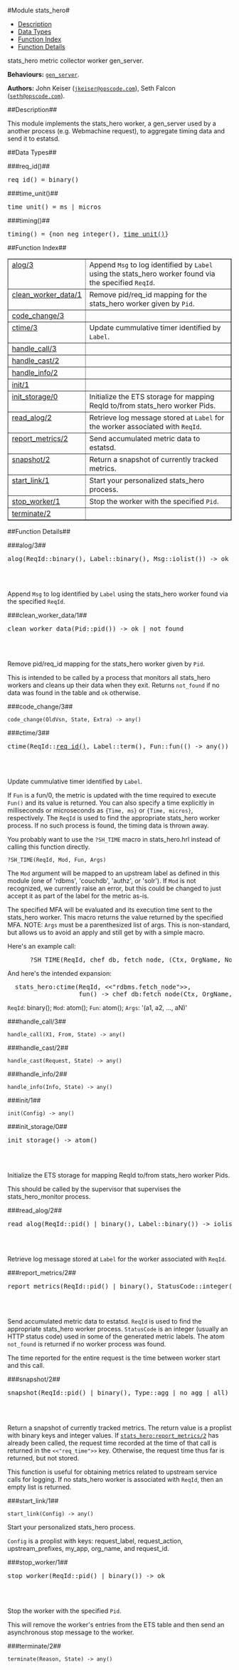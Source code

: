 

#Module stats_hero#
* [Description](#description)
* [Data Types](#types)
* [Function Index](#index)
* [Function Details](#functions)


stats_hero metric collector worker gen_server.

__Behaviours:__ [`gen_server`](gen_server.md).

__Authors:__ John Keiser ([`jkeiser@opscode.com`](mailto:jkeiser@opscode.com)), Seth Falcon ([`seth@opscode.com`](mailto:seth@opscode.com)).<a name="description"></a>

##Description##


This module implements the stats_hero worker, a gen_server used by a another process
(e.g. Webmachine request), to aggregate timing data and send it to estatsd.

<a name="types"></a>

##Data Types##




###<a name="type-req_id">req_id()</a>##



<pre>req_id() = binary()</pre>



###<a name="type-time_unit">time_unit()</a>##



<pre>time_unit() = ms | micros</pre>



###<a name="type-timing">timing()</a>##



<pre>timing() = {non_neg_integer(), <a href="#type-time_unit">time_unit()</a>}</pre>
<a name="index"></a>

##Function Index##


<table width="100%" border="1" cellspacing="0" cellpadding="2" summary="function index"><tr><td valign="top"><a href="#alog-3">alog/3</a></td><td>Append <code>Msg</code> to log identified by <code>Label</code> using the stats_hero worker found via the
specified <code>ReqId</code>.</td></tr><tr><td valign="top"><a href="#clean_worker_data-1">clean_worker_data/1</a></td><td>Remove pid/req_id mapping for the stats_hero worker given by <code>Pid</code>.</td></tr><tr><td valign="top"><a href="#code_change-3">code_change/3</a></td><td></td></tr><tr><td valign="top"><a href="#ctime-3">ctime/3</a></td><td>Update cummulative timer identified by <code>Label</code>.</td></tr><tr><td valign="top"><a href="#handle_call-3">handle_call/3</a></td><td></td></tr><tr><td valign="top"><a href="#handle_cast-2">handle_cast/2</a></td><td></td></tr><tr><td valign="top"><a href="#handle_info-2">handle_info/2</a></td><td></td></tr><tr><td valign="top"><a href="#init-1">init/1</a></td><td></td></tr><tr><td valign="top"><a href="#init_storage-0">init_storage/0</a></td><td>Initialize the ETS storage for mapping ReqId to/from stats_hero worker Pids.</td></tr><tr><td valign="top"><a href="#read_alog-2">read_alog/2</a></td><td>Retrieve log message stored at <code>Label</code> for the worker associated with <code>ReqId</code>.</td></tr><tr><td valign="top"><a href="#report_metrics-2">report_metrics/2</a></td><td>Send accumulated metric data to estatsd.</td></tr><tr><td valign="top"><a href="#snapshot-2">snapshot/2</a></td><td>Return a snapshot of currently tracked metrics.</td></tr><tr><td valign="top"><a href="#start_link-1">start_link/1</a></td><td>Start your personalized stats_hero process.</td></tr><tr><td valign="top"><a href="#stop_worker-1">stop_worker/1</a></td><td>Stop the worker with the specified <code>Pid</code>.</td></tr><tr><td valign="top"><a href="#terminate-2">terminate/2</a></td><td></td></tr></table>


<a name="functions"></a>

##Function Details##

<a name="alog-3"></a>

###alog/3##


<pre>alog(ReqId::binary(), Label::binary(), Msg::iolist()) -&gt; ok | not_found</pre>
<br></br>


Append `Msg` to log identified by `Label` using the stats_hero worker found via the
specified `ReqId`.<a name="clean_worker_data-1"></a>

###clean_worker_data/1##


<pre>clean_worker_data(Pid::pid()) -&gt; ok | not_found</pre>
<br></br>




Remove pid/req_id mapping for the stats_hero worker given by `Pid`.

This is intended to be called by a process that monitors all stats_hero workers and
cleans up their data when they exit. Returns `not_found` if no data was found in the table
and `ok` otherwise.<a name="code_change-3"></a>

###code_change/3##


`code_change(OldVsn, State, Extra) -> any()`

<a name="ctime-3"></a>

###ctime/3##


<pre>ctime(ReqId::<a href="#type-req_id">req_id()</a>, Label::term(), Fun::fun(() -> any()) | <a href="#type-timing">timing()</a>) -> any()</pre>
<br></br>




Update cummulative timer identified by `Label`.



If `Fun` is a fun/0, the metric is updated with the time required to execute `Fun()` and
its value is returned. You can also specify a time explicitly in milliseconds or
microseconds as `{Time, ms}` or `{Time, micros}`, respectively. The `ReqId` is used to
find the appropriate stats_hero worker process. If no such process is found, the timing
data is thrown away.



You probably want to use the `?SH_TIME` macro in stats_hero.hrl instead of calling this
function directly.



`?SH_TIME(ReqId, Mod, Fun, Args)`



The `Mod` argument will be mapped to an upstream label as defined in this module (one of
'rdbms', 'couchdb', 'authz', or 'solr'). If `Mod` is not recognized, we currently raise
an error, but this could be changed to just accept it as part of the label for the metric
as-is.



The specified MFA will be evaluated and its execution time sent to the stats_hero
worker. This macro returns the value returned by the specified MFA.  NOTE: `Args` must be
a parenthesized list of args. This is non-standard, but allows us to avoid an apply and
still get by with a simple macro.

Here's an example call:
<pre>      ?SH_TIME(ReqId, chef_db, fetch_node, (Ctx, OrgName, NodeName))</pre>
And here's the intended expansion:
<pre>  stats_hero:ctime(ReqId, <<"rdbms.fetch_node">>,
                   fun() -> chef_db:fetch_node(Ctx, OrgName, NodeName) end)</pre>

`ReqId`: binary(); `Mod`: atom(); `Fun`: atom();
`Args`: '(a1, a2, ..., aN)'
<a name="handle_call-3"></a>

###handle_call/3##


`handle_call(X1, From, State) -> any()`

<a name="handle_cast-2"></a>

###handle_cast/2##


`handle_cast(Request, State) -> any()`

<a name="handle_info-2"></a>

###handle_info/2##


`handle_info(Info, State) -> any()`

<a name="init-1"></a>

###init/1##


`init(Config) -> any()`

<a name="init_storage-0"></a>

###init_storage/0##


<pre>init_storage() -&gt; atom()</pre>
<br></br>




Initialize the ETS storage for mapping ReqId to/from stats_hero worker Pids.

This should be called by the supervisor that supervises the stats_hero_monitor process.<a name="read_alog-2"></a>

###read_alog/2##


<pre>read_alog(ReqId::pid() | binary(), Label::binary()) -&gt; iolist() | not_found</pre>
<br></br>


Retrieve log message stored at `Label` for the worker associated with `ReqId`.<a name="report_metrics-2"></a>

###report_metrics/2##


<pre>report_metrics(ReqId::pid() | binary(), StatusCode::integer()) -&gt; not_found | ok</pre>
<br></br>




Send accumulated metric data to estatsd. `ReqId` is used to find the appropriate
stats_hero worker process. `StatusCode` is an integer (usually an HTTP status code) used
in some of the generated metric labels. The atom `not_found` is returned if no worker
process was found.

The time reported for the entire request is the time between worker start and this call.<a name="snapshot-2"></a>

###snapshot/2##


<pre>snapshot(ReqId::pid() | binary(), Type::agg | no_agg | all) -&gt; [{binary(), integer()}]</pre>
<br></br>




Return a snapshot of currently tracked metrics. The return value is a proplist with
binary keys and integer values. If [`stats_hero:report_metrics/2`](stats_hero.md#report_metrics-2) has already been
called, the request time recorded at the time of that call is returned in the
`<<"req_time">>` key. Otherwise, the request time thus far is returned, but not stored.

This function is useful for obtaining metrics related to upstream service calls for
logging. If no stats_hero worker is associated with `ReqId`, then an empty list is
returned.
<a name="start_link-1"></a>

###start_link/1##


`start_link(Config) -> any()`



Start your personalized stats_hero process.

`Config` is a proplist with keys: request_label, request_action, upstream_prefixes,
my_app, org_name, and request_id.
<a name="stop_worker-1"></a>

###stop_worker/1##


<pre>stop_worker(ReqId::pid() | binary()) -&gt; ok</pre>
<br></br>




Stop the worker with the specified `Pid`.

This will remove the worker's entries from the ETS table and then send an asynchronous
stop message to the worker.
<a name="terminate-2"></a>

###terminate/2##


`terminate(Reason, State) -> any()`

